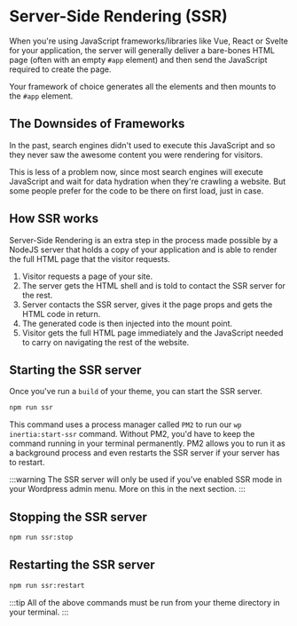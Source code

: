 # Server-Side Rendering (SSR)

When you're using JavaScript frameworks/libraries like Vue, React or Svelte for your application, the server will generally deliver a bare-bones HTML page (often with an empty `#app` element) and then send the JavaScript required to create the page.

Your framework of choice generates all the elements and then mounts to the `#app` element.

## The Downsides of Frameworks

In the past, search engines didn't used to execute this JavaScript and so they never saw the awesome content you were rendering for visitors.

This is less of a problem now, since most search engines will execute JavaScript and wait for data hydration when they're crawling a website. But some people prefer for the code to be there on first load, just in case.

## How SSR works

Server-Side Rendering is an extra step in the process made possible by a NodeJS server that holds a copy of your application and is able to render the full HTML page that the visitor requests.

1. Visitor requests a page of your site.
2. The server gets the HTML shell and is told to contact the SSR server for the rest.
3. Server contacts the SSR server, gives it the page props and gets the HTML code in return.
4. The generated code is then injected into the mount point.
5. Visitor gets the full HTML page immediately and the JavaScript needed to carry on navigating the rest of the website.

## Starting the SSR server

Once you've run a `build` of your theme, you can start the SSR server.

```sh
npm run ssr
```

This command uses a process manager called `PM2` to run our `wp inertia:start-ssr` command. Without PM2, you'd have to keep the command running in your terminal permanently. PM2 allows you to run it as a background process and even restarts the SSR server if your server has to restart.

:::warning
The SSR server will only be used if you've enabled SSR mode in your Wordpress admin menu. More on this in the next section.
:::

## Stopping the SSR server

```sh
npm run ssr:stop
```

## Restarting the SSR server

```sh
npm run ssr:restart
```

:::tip
All of the above commands must be run from your theme directory in your terminal.
:::
